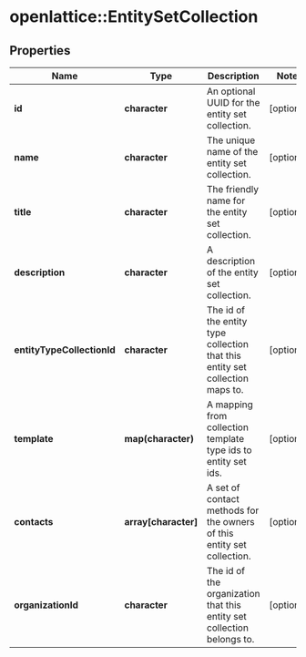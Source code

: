 # openlattice::EntitySetCollection

## Properties
Name | Type | Description | Notes
------------ | ------------- | ------------- | -------------
**id** | **character** | An optional UUID for the entity set collection. | [optional] 
**name** | **character** | The unique name of the entity set collection. | [optional] 
**title** | **character** | The friendly name for the entity set collection. | [optional] 
**description** | **character** | A description of the entity set collection. | [optional] 
**entityTypeCollectionId** | **character** | The id of the entity type collection that this entity set collection maps to. | [optional] 
**template** | **map(character)** | A mapping from collection template type ids to entity set ids. | [optional] 
**contacts** | **array[character]** | A set of contact methods for the owners of this entity set collection. | [optional] 
**organizationId** | **character** | The id of the organization that this entity set collection belongs to. | [optional] 


